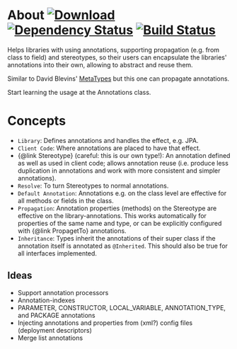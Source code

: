# About [ ![Download](https://api.bintray.com/packages/t1/javaee-helpers/stereotype-helper/images/download.png) ](https://bintray.com/t1/javaee-helpers/stereotype-helper/_latestVersion) [![Dependency Status](https://www.versioneye.com/user/projects/53fb94f2e09da317ca000650/badge.svg?style=flat)](https://www.versioneye.com/user/projects/53fb94f2e09da317ca000650) [![Build Status](https://travis-ci.org/t1/stereotype-helper.svg?branch=master)](https://travis-ci.org/t1/stereotype-helper)

Helps libraries with using annotations, supporting propagation (e.g. from class to field) and stereotypes, so their users can encapsulate the libraries' annotations into their own, allowing to abstract and reuse them.

Similar to David Blevins' [MetaTypes](https://github.com/dblevins/metatypes) but this one can propagate annotations.

Start learning the usage at the Annotations class.

# Concepts #

* `Library`: Defines annotations and handles the effect, e.g. JPA.
* `Client Code`: Where annotations are placed to have that effect.
* {@link Stereotype} (careful: this is our own type!): An annotation defined as well as used in client code; allows annotation reuse (i.e. produce less duplication in annotations and work with more consistent and simpler annotations).
* `Resolve`: To turn Stereotypes to normal annotations.
* `Default Annotation`: Annotations e.g. on the class level are effective for all methods or fields in the class.
* `Propagation`: Annotation properties (methods) on the Stereotype are effective on the library-annotations. This works automatically for properties of the same name and type, or can be explicitly configured with {@link PropagetTo} annotations.
* `Inheritance`: Types inherit the annotations of their super class if the annotation itself is annotated as `@Inherited`. This should also be true for all interfaces implemented.

## Ideas ##
* Support annotation processors
* Annotation-indexes
* PARAMETER, CONSTRUCTOR, LOCAL_VARIABLE, ANNOTATION_TYPE, and PACKAGE annotations
* Injecting annotations and properties from (xml?) config files (deployment descriptors)
* Merge list annotations
